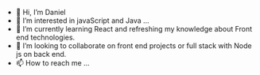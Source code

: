 - 👋 Hi, I’m Daniel
- 👀 I’m interested in javaScript and Java ...
- 🌱 I’m currently learning React and refreshing my knowledge about Front end technologies.
- 💞️ I’m looking to collaborate on front end projects or full stack with Node js on back end.
- 📫 How to reach me ...


